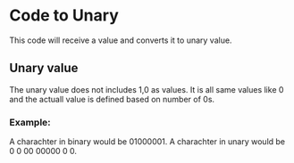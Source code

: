 # Code to Unary
This code will receive a value and converts it to unary value.

## Unary value
The unary value does not includes 1,0 as values. It is all same values like 0 and the actuall value is defined based on number of 0s.
### Example:
A charachter in binary would be 01000001.
A charachter in unary would be 0 0 00 00000 0 0.
